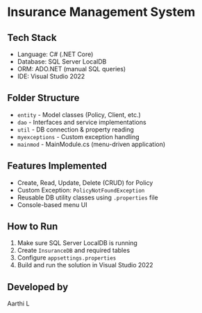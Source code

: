 # Insurance Management System

## Tech Stack
- Language: C# (.NET Core)
- Database: SQL Server LocalDB
- ORM: ADO.NET (manual SQL queries)
- IDE: Visual Studio 2022

## Folder Structure
- `entity` - Model classes (Policy, Client, etc.)
- `dao` - Interfaces and service implementations
- `util` - DB connection & property reading
- `myexceptions` - Custom exception handling
- `mainmod` - MainModule.cs (menu-driven application)


##  Features Implemented
- Create, Read, Update, Delete (CRUD) for Policy
- Custom Exception: `PolicyNotFoundException`
- Reusable DB utility classes using `.properties` file
- Console-based menu UI

##  How to Run
1. Make sure SQL Server LocalDB is running
2. Create `InsuranceDB` and required tables
3. Configure `appsettings.properties`
4. Build and run the solution in Visual Studio 2022

## Developed by
Aarthi L
